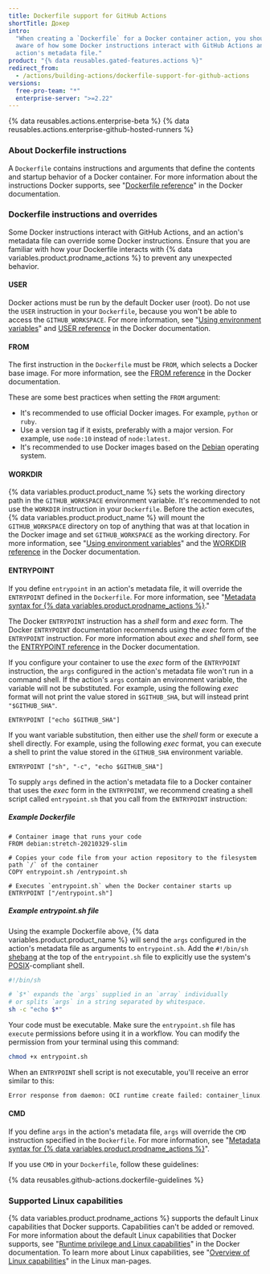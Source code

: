 ```yaml
---
title: Dockerfile support for GitHub Actions
shortTitle: Докер
intro:
  "When creating a `Dockerfile` for a Docker container action, you should be
  aware of how some Docker instructions interact with GitHub Actions and an
  action's metadata file."
product: "{% data reusables.gated-features.actions %}"
redirect_from:
  - /actions/building-actions/dockerfile-support-for-github-actions
versions:
  free-pro-team: "*"
  enterprise-server: ">=2.22"
---
```


{% data reusables.actions.enterprise-beta %}
{% data reusables.actions.enterprise-github-hosted-runners %}

### About Dockerfile instructions

A `Dockerfile` contains instructions and arguments that define the contents and
startup behavior of a Docker container. For more information about the
instructions Docker supports, see
"[Dockerfile reference](https://docs.docker.com/engine/reference/builder/)" in
the Docker documentation.

### Dockerfile instructions and overrides

Some Docker instructions interact with GitHub Actions, and an action's metadata
file can override some Docker instructions. Ensure that you are familiar with
how your Dockerfile interacts with {% data variables.product.prodname_actions %}
to prevent any unexpected behavior.

#### USER

Docker actions must be run by the default Docker user (root). Do not use the
`USER` instruction in your `Dockerfile`, because you won't be able to access the
`GITHUB_WORKSPACE`. For more information, see
"[Using environment variables](/actions/configuring-and-managing-workflows/using-environment-variables)"
and [USER reference](https://docs.docker.com/engine/reference/builder/#user) in
the Docker documentation.

#### FROM

The first instruction in the `Dockerfile` must be `FROM`, which selects a Docker
base image. For more information, see the
[FROM reference](https://docs.docker.com/engine/reference/builder/#from) in the
Docker documentation.

These are some best practices when setting the `FROM` argument:

- It's recommended to use official Docker images. For example, `python` or
  `ruby`.
- Use a version tag if it exists, preferably with a major version. For example,
  use `node:10` instead of `node:latest`.
- It's recommended to use Docker images based on the
  [Debian](https://www.debian.org/) operating system.

#### WORKDIR

{% data variables.product.product_name %} sets the working directory path in the
`GITHUB_WORKSPACE` environment variable. It's recommended to not use the
`WORKDIR` instruction in your `Dockerfile`. Before the action executes,
{% data variables.product.product_name %} will mount the `GITHUB_WORKSPACE`
directory on top of anything that was at that location in the Docker image and
set `GITHUB_WORKSPACE` as the working directory. For more information, see
"[Using environment variables](/actions/configuring-and-managing-workflows/using-environment-variables)"
and the
[WORKDIR reference](https://docs.docker.com/engine/reference/builder/#workdir)
in the Docker documentation.

#### ENTRYPOINT

If you define `entrypoint` in an action's metadata file, it will override the
`ENTRYPOINT` defined in the `Dockerfile`. For more information, see
"[Metadata syntax for {% data variables.product.prodname_actions %}](/actions/creating-actions/metadata-syntax-for-github-actions/#runsentrypoint)."

The Docker `ENTRYPOINT` instruction has a _shell_ form and _exec_ form. The
Docker `ENTRYPOINT` documentation recommends using the _exec_ form of the
`ENTRYPOINT` instruction. For more information about _exec_ and _shell_ form,
see the
[ENTRYPOINT reference](https://docs.docker.com/engine/reference/builder/#entrypoint)
in the Docker documentation.

If you configure your container to use the _exec_ form of the `ENTRYPOINT`
instruction, the `args` configured in the action's metadata file won't run in a
command shell. If the action's `args` contain an environment variable, the
variable will not be substituted. For example, using the following _exec_ format
will not print the value stored in `$GITHUB_SHA`, but will instead print
`"$GITHUB_SHA"`.

```
ENTRYPOINT ["echo $GITHUB_SHA"]
```

If you want variable substitution, then either use the _shell_ form or execute a
shell directly. For example, using the following _exec_ format, you can execute
a shell to print the value stored in the `GITHUB_SHA` environment variable.

```
ENTRYPOINT ["sh", "-c", "echo $GITHUB_SHA"]
```

To supply `args` defined in the action's metadata file to a Docker container
that uses the _exec_ form in the `ENTRYPOINT`, we recommend creating a shell
script called `entrypoint.sh` that you call from the `ENTRYPOINT` instruction:

##### Example _Dockerfile_

```
# Container image that runs your code
FROM debian:stretch-20210329-slim

# Copies your code file from your action repository to the filesystem path `/` of the container
COPY entrypoint.sh /entrypoint.sh

# Executes `entrypoint.sh` when the Docker container starts up
ENTRYPOINT ["/entrypoint.sh"]
```

##### Example _entrypoint.sh_ file

Using the example Dockerfile above, {% data variables.product.product_name %}
will send the `args` configured in the action's metadata file as arguments to
`entrypoint.sh`. Add the `#!/bin/sh`
[shebang](<https://en.wikipedia.org/wiki/Shebang_(Unix)>) at the top of the
`entrypoint.sh` file to explicitly use the system's
[POSIX](https://en.wikipedia.org/wiki/POSIX)-compliant shell.

```sh
#!/bin/sh

# `$*` expands the `args` supplied in an `array` individually
# or splits `args` in a string separated by whitespace.
sh -c "echo $*"
```

Your code must be executable. Make sure the `entrypoint.sh` file has `execute`
permissions before using it in a workflow. You can modify the permission from
your terminal using this command:

```sh
chmod +x entrypoint.sh
```

When an `ENTRYPOINT` shell script is not executable, you'll receive an error
similar to this:

```sh
Error response from daemon: OCI runtime create failed: container_linux.go:348: starting container process caused "exec: \"/entrypoint.sh\": permission denied": unknown
```

#### CMD

If you define `args` in the action's metadata file, `args` will override the
`CMD` instruction specified in the `Dockerfile`. For more information, see
"[Metadata syntax for {% data variables.product.prodname_actions %}](/actions/creating-actions/metadata-syntax-for-github-actions#runsargs)".

If you use `CMD` in your `Dockerfile`, follow these guidelines:

{% data reusables.github-actions.dockerfile-guidelines %}

### Supported Linux capabilities

{% data variables.product.prodname_actions %} supports the default Linux
capabilities that Docker supports. Capabilities can't be added or removed. For
more information about the default Linux capabilities that Docker supports, see
"[Runtime privilege and Linux capabilities](https://docs.docker.com/engine/reference/run/#runtime-privilege-and-linux-capabilities)"
in the Docker documentation. To learn more about Linux capabilities, see
"[Overview of Linux capabilities](http://man7.org/linux/man-pages/man7/capabilities.7.html)"
in the Linux man-pages.

